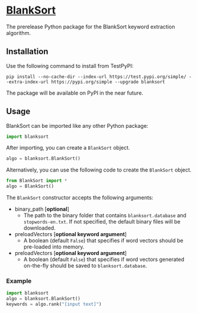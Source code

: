 # [BlankSort](https://test.pypi.org/project/blanksort/)
The prerelease Python package for the BlankSort keyword extraction algorithm.

<!--
![Upload Python Package](https://github.com/KentoNishi/BlankSort-Prerelease/workflows/Upload%20Python%20Package/badge.svg)
-->

## Installation
Use the following command to install from TestPyPI:
```shell
pip install --no-cache-dir --index-url https://test.pypi.org/simple/ --extra-index-url https://pypi.org/simple --upgrade blanksort
```
The package will be available on PyPI in the near future.

## Usage

BlankSort can be imported like any other Python package:
```python
import blanksort
```
After importing, you can create a `BlankSort` object.
```python
algo = blanksort.BlankSort()
```
Alternatively, you can use the following code to create the `BlankSort` object.
```python
from BlankSort import *
algo = BlankSort()
```
The `BlankSort` constructor accepts the following arguments:

* binary_path [**optional**]
    * The path to the binary folder that contains `blanksort.database` and `stopwords-en.txt`. If not specified, the default binary files will be downloaded.
* preloadVectors [**optional keyword argument**]
    * A boolean (default `False`) that specifies if word vectors should be pre-loaded into memory.
* preloadVectors [**optional keyword argument**]
    * A boolean (default `False`) that specifies if word vectors generated on-the-fly should be saved to `blanksort.database`.

### Example 
```python
import blanksort
algo = blanksort.BlankSort()
keywords = algo.rank("[input text]")
```